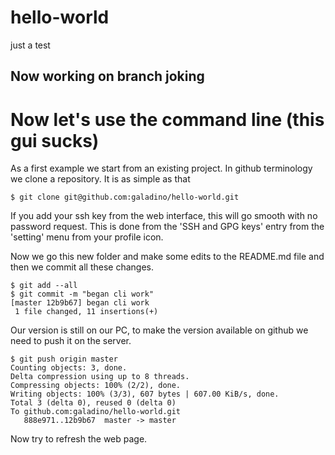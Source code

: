 # hello-world
just a test

## Now working on branch joking

# Now let's use the command line (this gui sucks)
As a first example we start from an existing project. In github terminology we clone a repository.
It is as simple as that
```
$ git clone git@github.com:galadino/hello-world.git
```
If you add your ssh key from the web interface, this will go smooth with no password request.
This is done from the 'SSH and GPG keys' entry from the 'setting' menu from your profile icon.

Now we go this new folder and make some edits to the README.md file and then we commit all these changes.
```
$ git add --all
$ git commit -m "began cli work"
[master 12b9b67] began cli work
 1 file changed, 11 insertions(+)
```
Our version is still on our PC, to make the version available on github we need to push it on the server.
```
$ git push origin master
Counting objects: 3, done.
Delta compression using up to 8 threads.
Compressing objects: 100% (2/2), done.
Writing objects: 100% (3/3), 607 bytes | 607.00 KiB/s, done.
Total 3 (delta 0), reused 0 (delta 0)
To github.com:galadino/hello-world.git
   888e971..12b9b67  master -> master
```
Now try to refresh the web page.
